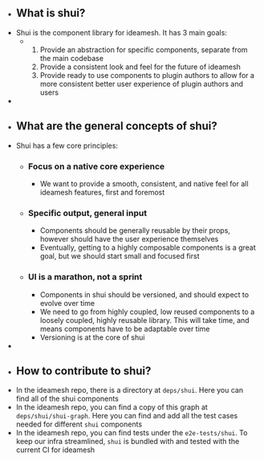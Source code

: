 - ## What is shui?
- Shui is the component library for ideamesh. It has 3 main goals:
	- 1. Provide an abstraction for specific components, separate from the main codebase
	  2. Provide a consistent look and feel for the future of ideamesh
	  3. Provide ready to use components to plugin authors to allow for a more consistent better user experience of plugin authors and users
-
- ## What are the general concepts of shui?
- Shui has a few core principles:
	- ### Focus on a native core experience
		- We want to provide a smooth, consistent, and native feel for all ideamesh features, first and foremost
	- ### Specific output, general input
		- Components should be generally reusable by their props, however should have the user experience themselves
		- Eventually, getting to a highly composable components is a great goal, but we should start small and focused first
	- ### UI is a marathon, not a sprint
		- Components in shui should be versioned, and should expect to evolve over time
		- We need to go from highly coupled, low reused components to a loosely coupled, highly reusable library. This will take time, and means components have to be adaptable over time
		- Versioning is at the core of shui
-
- ## How to contribute to shui?
- In the ideamesh repo, there is a directory at `deps/shui`. Here you can find all of the shui components
- In the ideamesh repo, you can find a copy of this graph at `deps/shui/shui-graph`. Here you can find and add all the test cases needed for different `shui` components
- In the ideamesh repo, you can find tests under the `e2e-tests/shui`. To keep our infra streamlined, `shui` is bundled with and tested with the current CI for ideamesh